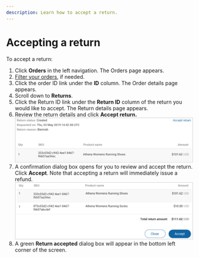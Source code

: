 ```yaml
---
description: Learn how to accept a return.
---
```


# Accepting a return

To accept a return:

1. Click **Orders** in the left navigation. The Orders page appears.
2. [Filter your orders](filtering-your-orders.md), if needed.
3. Click the order ID link under the **ID** column. The Order details page appears.
4. Scroll down to **Returns**.
5. Click the Return ID link under the **Return ID** column of the return you would like to accept. The Return details page appears.
6. Review the return details and click **Accept return.**\
   <img src="../../../../.gitbook/assets/acceptreturn.PNG" alt="" data-size="original">&#x20;
7. A confirmation dialog box opens for you to review and accept the return. Click **Accept**. Note that accepting a return will immediately issue a refund.\
   <img src="../../../../.gitbook/assets/acceptreturn2.PNG" alt="" data-size="original">
8. A green **Return accepted** dialog box will appear in the bottom left corner of the screen.

